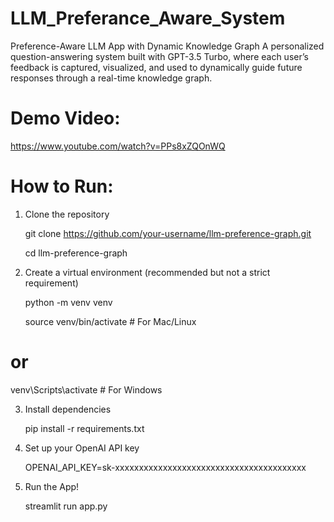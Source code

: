 # LLM_Preferance_Aware_System

Preference-Aware LLM App with Dynamic Knowledge Graph
A personalized question-answering system built with GPT-3.5 Turbo, where each user’s feedback is captured, visualized, and used to dynamically guide future responses through a real-time knowledge graph.

# Demo Video:

https://www.youtube.com/watch?v=PPs8xZQOnWQ

# How to Run:

1. Clone the repository

   git clone https://github.com/your-username/llm-preference-graph.git
   
   cd llm-preference-graph

3. Create a virtual environment (recommended but not a strict requirement)

    python -m venv venv
   
    source venv/bin/activate  # For Mac/Linux
   
# or
  venv\Scripts\activate     # For Windows
  

3. Install dependencies

   pip install -r requirements.txt

4. Set up your OpenAI API key

   OPENAI_API_KEY=sk-xxxxxxxxxxxxxxxxxxxxxxxxxxxxxxxxxxxxxxxx

5. Run the App!

   streamlit run app.py



